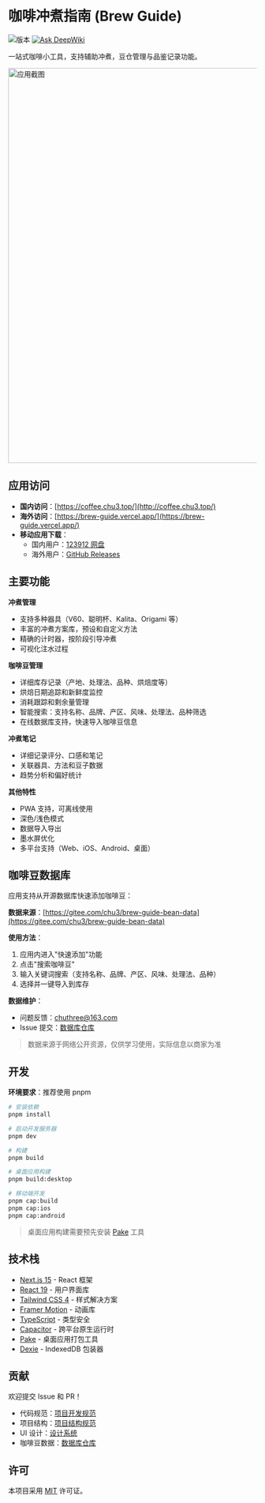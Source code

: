 # 咖啡冲煮指南 (Brew Guide)

![版本](https://img.shields.io/badge/版本-1.3.12--beta.3-blue)
[![Ask DeepWiki](https://deepwiki.com/badge.svg)](https://deepwiki.com/chu3/brew-guide)

一站式咖啡小工具，支持辅助冲煮，豆仓管理与品鉴记录功能。

<img width="800" alt="应用截图" src="https://github.com/user-attachments/assets/f1c6d047-3682-4d90-8748-16995456f092" />

## 应用访问

- **国内访问**：[https://coffee.chu3.top/](http://coffee.chu3.top/)
- **海外访问**：[https://brew-guide.vercel.app/](https://brew-guide.vercel.app/)
- **移动应用下载**：
  - 国内用户：[123912 网盘](https://www.123912.com/s/prGKTd-HpJWA)
  - 海外用户：[GitHub Releases](https://github.com/chu3/brew-guide/releases)

## 主要功能

**冲煮管理**

- 支持多种器具（V60、聪明杯、Kalita、Origami 等）
- 丰富的冲煮方案库，预设和自定义方法
- 精确的计时器，按阶段引导冲煮
- 可视化注水过程

**咖啡豆管理**

- 详细库存记录（产地、处理法、品种、烘焙度等）
- 烘焙日期追踪和新鲜度监控
- 消耗跟踪和剩余量管理
- 智能搜索：支持名称、品牌、产区、风味、处理法、品种筛选
- 在线数据库支持，快速导入咖啡豆信息

**冲煮笔记**

- 详细记录评分、口感和笔记
- 关联器具、方法和豆子数据
- 趋势分析和偏好统计

**其他特性**

- PWA 支持，可离线使用
- 深色/浅色模式
- 数据导入导出
- 墨水屏优化
- 多平台支持（Web、iOS、Android、桌面）

## 咖啡豆数据库

应用支持从开源数据库快速添加咖啡豆：

**数据来源**：[https://gitee.com/chu3/brew-guide-bean-data](https://gitee.com/chu3/brew-guide-bean-data)

**使用方法**：

1. 应用内进入"快速添加"功能
2. 点击"搜索咖啡豆"
3. 输入关键词搜索（支持名称、品牌、产区、风味、处理法、品种）
4. 选择并一键导入到库存

**数据维护**：

- 问题反馈：chuthree@163.com
- Issue 提交：[数据库仓库](https://gitee.com/chu3/brew-guide-bean-data/issues)

> 数据来源于网络公开资源，仅供学习使用，实际信息以商家为准

## 开发

**环境要求**：推荐使用 pnpm

```bash
# 安装依赖
pnpm install

# 启动开发服务器
pnpm dev

# 构建
pnpm build

# 桌面应用构建
pnpm build:desktop

# 移动端开发
pnpm cap:build
pnpm cap:ios
pnpm cap:android
```

> 桌面应用构建需要预先安装 [Pake](https://github.com/tw93/Pake) 工具

## 技术栈

- [Next.js 15](https://nextjs.org/) - React 框架
- [React 19](https://react.dev/) - 用户界面库
- [Tailwind CSS 4](https://tailwindcss.com/) - 样式解决方案
- [Framer Motion](https://www.framer.com/motion/) - 动画库
- [TypeScript](https://www.typescriptlang.org/) - 类型安全
- [Capacitor](https://capacitorjs.com/) - 跨平台原生运行时
- [Pake](https://github.com/tw93/Pake) - 桌面应用打包工具
- [Dexie](https://dexie.org/) - IndexedDB 包装器

## 贡献

欢迎提交 Issue 和 PR！

- 代码规范：[项目开发规范](docs/project_develop.md)
- 项目结构：[项目结构规范](docs/project_struct.md)
- UI 设计：[设计系统](docs/design_system.md)
- 咖啡豆数据：[数据库仓库](https://gitee.com/chu3/brew-guide-bean-data)

## 许可

本项目采用 [MIT](https://choosealicense.com/licenses/mit/) 许可证。
